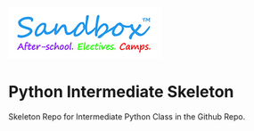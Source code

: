 ![jpg](Sandbox_Logo_new2015.jpg)
# Python Intermediate Skeleton
Skeleton Repo for Intermediate Python Class in the Github Repo.

